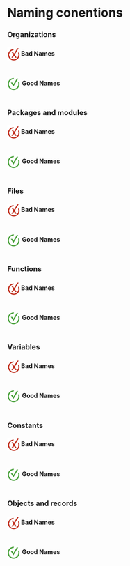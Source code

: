 # Naming conentions

<h3>Organizations</h3>

<h4><img align="center" height="30" src="../img/BadCode.png"> Bad Names</h4>

```
```

<h4><img align="center" height="30" src="../img/GoodCode.png"> Good Names</h4>

```
```

<h3>Packages and modules</h3>

<h4><img align="center" height="30" src="../img/BadCode.png"> Bad Names</h4>

```
```

<h4><img align="center" height="30" src="../img/GoodCode.png"> Good Names</h4>

```
```

<h3>Files</h3>

<h4><img align="center" height="30" src="../img/BadCode.png"> Bad Names</h4>

```
```

<h4><img align="center" height="30" src="../img/GoodCode.png"> Good Names</h4>

```
```

<h3>Functions</h3>

<h4><img align="center" height="30" src="../img/BadCode.png"> Bad Names</h4>

```
```

<h4><img align="center" height="30" src="../img/GoodCode.png"> Good Names</h4>

```
```

<h3>Variables</h3>

<h4><img align="center" height="30" src="../img/BadCode.png"> Bad Names</h4>

```
```

<h4><img align="center" height="30" src="../img/GoodCode.png"> Good Names</h4>

```
```

<h3>Constants</h3>

<h4><img align="center" height="30" src="../img/BadCode.png"> Bad Names</h4>

```
```

<h4><img align="center" height="30" src="../img/GoodCode.png"> Good Names</h4>

```
```

<h3>Objects and records</h3>

<h4><img align="center" height="30" src="../img/BadCode.png"> Bad Names</h4>

```
```

<h4><img align="center" height="30" src="../img/GoodCode.png"> Good Names</h4>

```
``` 

